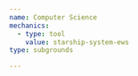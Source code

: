 ```yaml
---
name: Computer Science
mechanics:
  - type: tool
    value: starship-system-ews
type: subgrounds

---
```

